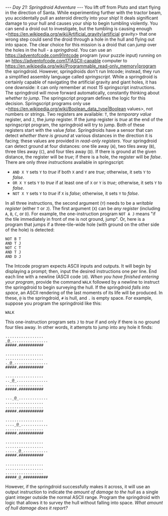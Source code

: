 *--- Day 21: Springdroid Adventure ---*
You lift off from Pluto and start flying in the direction of Santa.
While experimenting further with the tractor beam, you accidentally pull an asteroid directly into your ship!  It deals significant damage to your hull and causes your ship to begin tumbling violently.
You can send a droid out to investigate, but the tumbling is causing enough <https://en.wikipedia.org/wiki/Artificial_gravity|artificial gravity> that one wrong step could send the droid through a hole in the hull and flying out into space.
The clear choice for this mission is a droid that can _jump_ over the holes in the hull - a _springdroid_.
You can use an <https://adventofcode.com9|Intcode> program (your puzzle input) running on an <https://adventofcode.com17|ASCII-capable> computer to <https://en.wikipedia.org/wiki/Programmable_read-only_memory|program> the springdroid. However, springdroids don't run Intcode; instead, they run a simplified assembly language called _springscript_.
While a springdroid is certainly capable of navigating the artificial gravity and giant holes, it has one downside: it can only remember at most _15_ springscript instructions.
The springdroid will move forward automatically, constantly thinking about _whether to jump_.  The springscript program defines the logic for this decision.
Springscript programs only use <https://en.wikipedia.org/wiki/Boolean_data_type|Boolean values>, not numbers or strings.  Two registers are available: `T`, the _temporary value_ register, and `J`, the _jump_ register.  If the jump register is _true_ at the end of the springscript program, the springdroid will try to jump. Both of these registers start with the value _false_.
Springdroids have a sensor that can detect _whether there is ground_ at various distances in the direction it is facing; these values are provided in _read-only registers_.  Your springdroid can detect ground at four distances: one tile away (`A`), two tiles away (`B`), three tiles away (`C`), and four tiles away (`D`). If there is ground at the given distance, the register will be _true_; if there is a hole, the register will be _false_.
There are only _three instructions_ available in springscript:

- `AND X Y` sets `Y` to _true_ if both `X` and `Y` are _true_; otherwise, it sets `Y` to _false_.
- `OR X Y` sets `Y` to _true_ if at least one of `X` or `Y` is _true_; otherwise, it sets `Y` to _false_.
- `NOT X Y` sets `Y` to _true_ if `X` is _false_; otherwise, it sets `Y` to _false_.

In all three instructions, the second argument (`Y`) needs to be a _writable register_ (either `T` or `J`). The first argument (`X`) can be _any register_ (including `A`, `B`, `C`, or `D`).
For example, the one-instruction program `NOT A J` means "if the tile immediately in front of me is not ground, jump".
Or, here is a program that jumps if a three-tile-wide hole (with ground on the other side of the hole) is detected:
```NOT A J
NOT B T
AND T J
NOT C T
AND T J
AND D J
```
The Intcode program expects ASCII inputs and outputs.  It will begin by displaying a prompt; then, input the desired instructions one per line. End each line with a newline (ASCII code `10`). _When you have finished entering your program_, provide the command `WALK` followed by a newline to instruct the springdroid to begin surveying the hull.
If the springdroid _falls into space_, an ASCII rendering of the last moments of its life will be produced.  In these, `@` is the springdroid, `#` is hull, and `.` is empty space.  For example, suppose you program the springdroid like this:
```NOT D J
WALK
```
This one-instruction program sets `J` to _true_ if and only if there is no ground four tiles away.  In other words, it attempts to jump into any hole it finds:
```.................
.................
_@_................
#####.###########

.................
.................
._@_...............
#####.###########

.................
.._@_..............
.................
#####.###########

..._@_.............
.................
.................
#####.###########

.................
...._@_............
.................
#####.###########

.................
.................
....._@_...........
#####.###########

.................
.................
.................
#####_@_###########
```
However, if the springdroid successfully makes it across, it will use an output instruction to indicate the _amount of damage to the hull_ as a single giant integer outside the normal ASCII range.
Program the springdroid with logic that allows it to survey the hull without falling into space.  _What amount of hull damage does it report?_
